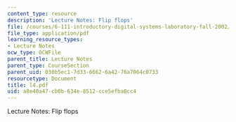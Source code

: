 ```yaml
---
content_type: resource
description: 'Lecture Notes: Flip flops'
file: /courses/6-111-introductory-digital-systems-laboratory-fall-2002/a8e40a47cb0b634e8512cce5efba8cc4_l4.pdf
file_type: application/pdf
learning_resource_types:
- Lecture Notes
ocw_type: OCWFile
parent_title: Lecture Notes
parent_type: CourseSection
parent_uid: 030b5ec1-7d33-6662-6a42-76a7064c0733
resourcetype: Document
title: l4.pdf
uid: a8e40a47-cb0b-634e-8512-cce5efba8cc4
---
```

Lecture Notes: Flip flops

